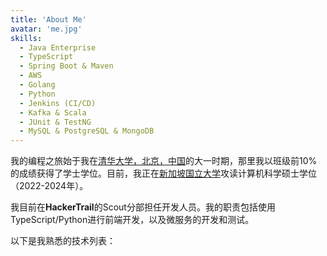 ```yaml
---
title: 'About Me'
avatar: 'me.jpg'
skills:
  - Java Enterprise
  - TypeScript
  - Spring Boot & Maven 
  - AWS
  - Golang
  - Python
  - Jenkins (CI/CD)
  - Kafka & Scala
  - JUnit & TestNG
  - MySQL & PostgreSQL & MongoDB
---
```


我的编程之旅始于我在[清华大学，北京，中国](https://www.tsinghua.edu.cn/en/)的大一时期，那里我以班级前10%的成绩获得了学士学位。目前，我正在[新加坡国立大学](https://www.nus.edu.sg/)攻读计算机科学硕士学位（2022-2024年）。

我目前在**HackerTrail**的Scout分部担任开发人员。我的职责包括使用TypeScript/Python进行前端开发，以及微服务的开发和测试。

以下是我熟悉的技术列表：
